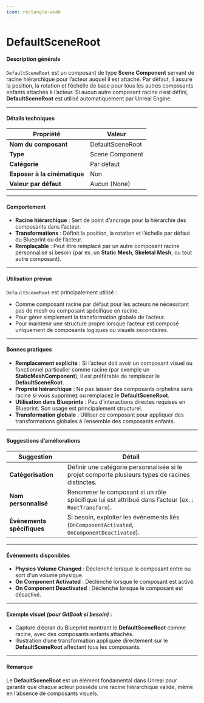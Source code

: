 ```yaml
---
icon: rectangle-wide
---
```


# DefaultSceneRoot

#### Description générale

`DefaultSceneRoot` est un composant de type **Scene Component** servant de racine hiérarchique pour l’acteur auquel il est attaché. Par défaut, il assure la position, la rotation et l’échelle de base pour tous les autres composants enfants attachés à l’acteur. Si aucun autre composant racine n’est défini, **DefaultSceneRoot** est utilisé automatiquement par Unreal Engine.

***

#### Détails techniques

| Propriété                    | Valeur           |
| ---------------------------- | ---------------- |
| **Nom du composant**         | DefaultSceneRoot |
| **Type**                     | Scene Component  |
| **Catégorie**                | Par défaut       |
| **Exposer à la cinématique** | Non              |
| **Valeur par défaut**        | Aucun (None)     |

***

#### Comportement

* **Racine hiérarchique** : Sert de point d’ancrage pour la hiérarchie des composants dans l’acteur.
* **Transformations** : Définit la position, la rotation et l’échelle par défaut du Blueprint ou de l’acteur.
* **Remplaçable** : Peut être remplacé par un autre composant racine personnalisé si besoin (par ex. un **Static Mesh**, **Skeletal Mesh**, ou tout autre composant).

***

#### Utilisation prévue

`DefaultSceneRoot` est principalement utilisé :

* Comme composant racine par défaut pour les acteurs ne nécessitant pas de mesh ou composant spécifique en racine.
* Pour gérer simplement la transformation globale de l’acteur.
* Pour maintenir une structure propre lorsque l’acteur est composé uniquement de composants logiques ou visuels secondaires.

***

#### Bonnes pratiques

* **Remplacement explicite** : Si l’acteur doit avoir un composant visuel ou fonctionnel particulier comme racine (par exemple un **StaticMeshComponent**), il est préférable de remplacer le **DefaultSceneRoot**.
* **Propreté hiérarchique** : Ne pas laisser des composants orphelins sans racine si vous supprimez ou remplacez le **DefaultSceneRoot**.
* **Utilisation dans Blueprints** : Peu d’interactions directes requises en Blueprint. Son usage est principalement structurel.
* **Transformation globale** : Utiliser ce composant pour appliquer des transformations globales à l’ensemble des composants enfants.

***

#### Suggestions d’améliorations

| Suggestion                 | Détail                                                                                              |
| -------------------------- | --------------------------------------------------------------------------------------------------- |
| **Catégorisation**         | Définir une catégorie personnalisée si le projet comporte plusieurs types de racines distinctes.    |
| **Nom personnalisé**       | Renommer le composant si un rôle spécifique lui est attribué dans l’acteur (ex. : `RootTransform`). |
| **Événements spécifiques** | Si besoin, exploiter les événements liés (`OnComponentActivated`, `OnComponentDeactivated`).        |

***

#### Événements disponibles

* **Physics Volume Changed** : Déclenché lorsque le composant entre ou sort d'un volume physique.
* **On Component Activated** : Déclenché lorsque le composant est activé.
* **On Component Deactivated** : Déclenché lorsque le composant est désactivé.

***

#### Exemple visuel _(pour GitBook si besoin)_ :

* Capture d’écran du Blueprint montrant le **DefaultSceneRoot** comme racine, avec des composants enfants attachés.
* Illustration d’une transformation appliquée directement sur le **DefaultSceneRoot** affectant tous les composants.

***

#### Remarque

Le **DefaultSceneRoot** est un élément fondamental dans Unreal pour garantir que chaque acteur possède une racine hiérarchique valide, même en l’absence de composants visuels.
